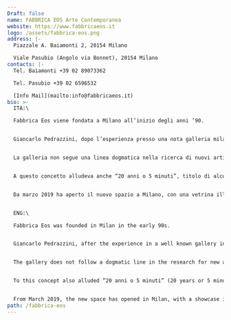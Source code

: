 ```yaml
---
Draft: false
name: FABBRICA EOS Arte Contemporanea
website: https://www.fabbricaeos.it
logo: /assets/fabbrica-eos.png
address: |-
  Piazzale A. Baiamonti 2, 20154 Milano

  Viale Pasubio (Angolo via Bonnet), 20154 Milano
contacts: |-
  Tel. Baiamonti +39 02 89073362

  Tel. Pasubio +39 02 6596532

  [Info Mail](mailto:info@fabbricaeos.it)
bio: >-
  ITA:\

  Fabbrica Eos viene fondata a Milano all’inizio degli anni ’90.


  Giancarlo Pedrazzini, dopo l’esperienza presso una nota galleria milanese (Studio Marconi), intraprende il percorso autonomo nell’intento di promuovere gli artisti all’esordio guidato dall’ istintuale teoria dell’importanza dell’ ‘incontro’ e dalla convinzione che l’arte arrivi ad uno stadio maturo grazie alla complicità e allo scambio tra gallerista e artista.


  La galleria non segue una linea dogmatica nella ricerca di nuovi artisti, piuttosto un’idea: “l’Arte è 5 minuti più avanti da adesso”.


  A questo concetto alludeva anche “20 anni o 5 minuti”, titolo di alcune esposizioni del 2013 con cui la galleria ha celebrato due decenni di attività: le mostre presentavano opere più e meno recenti di tutti gli artisti scoperti nel tempo e suggerivano riflessioni e letture trasversali sull’evoluzione dei vari percorsi. Fabbrica Eos ha infatti il piacere di aprire il curriculum mostre di numerosi artisti ancora attivi nel panorama dell’arte contemporanea.


  Da marzo 2019 ha aperto il nuovo spazio a Milano, con una vetrina illuminata fino a sera dove si alternano mostre personali e collettive, di fronte alla sede di Fondazione Feltrinelli e Microsoft in uno dei quartieri più in crescita della città.


  ENG:\

  Fabbrica Eos was founded in Milan in the early 90s.


  Giancarlo Pedrazzini, after the experience in a well known gallery in Milan (Studio Marconi), undertakes the independent path in order to promote the artists at their debut guided by the instinctual theory of the importance of the "meeting" and by the belief that art achieve a mature stage thanks to the complicity and exchange between the gallery owner and the artist.


  The gallery does not follow a dogmatic line in the research for new artists, rather an idea: "Art is 5 minutes ahead from now".


  To this concept also alluded “20 anni o 5 minuti” (20 years or 5 minutes), the title of some exhibitions in 2013 with which the gallery celebrated two decades of activity: the exhibitions presented more and less recent works by all the artists discovered over time and suggested considerations and across-the-board readings on the evolution of the various artistic career. Fabbrica Eos is indeed pleased to open the exhibition curriculum of many artists still active in the contemporary art scenario.


  From March 2019, the new space has opened in Milan, with a showcase illuminated until the evening where solo show and group exhibitions alternate, in front of Feltrinelli Foundation and Microsoft headquarters in one of the most growing district in the city.
path: /fabbrica-eos
---
```

